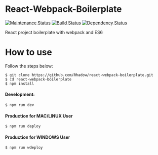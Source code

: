 # React-Webpack-Boilerplate
[![Maintenance Status][status-image]][status-url] [![Build Status][travis-image]][travis-url] [![Dependency Status][deps-image]][deps-url]

React project boilerplate with webpack and ES6

# How to use
Follow the steps below:

```
$ git clone https://github.com/Rhadow/react-webpack-boilerplate.git
$ cd react-webpack-boilerplate
$ npm install
```

#### Development:

```
$ npm run dev
```

#### Production for MAC/LINUX User

```
$ npm run deploy
```

#### Production for WINDOWS User

```
$ npm run wdeploy
```



[travis-url]: https://travis-ci.org/Rhadow/react-webpack-boilerplate
[travis-image]: http://img.shields.io/travis/yannickcr/eslint-plugin-react/master.svg?style=flat-square

[deps-url]: https://david-dm.org/Rhadow/react-webpack-boilerplate
[deps-image]: https://img.shields.io/david/dev/yannickcr/eslint-plugin-react.svg?style=flat-square

[status-url]: https://github.com/Rhadow/react-webpack-boilerplate/pulse
[status-image]: http://img.shields.io/badge/status-maintained-brightgreen.svg?style=flat-square
